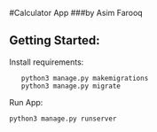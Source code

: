 #Calculator App
###by Asim Farooq


## Getting Started:

Install requirements:

```pip3 install -r requirements.txt
   python3 manage.py makemigrations
   python3 manage.py migrate
```


Run App:

```python3 manage.py runserver```
